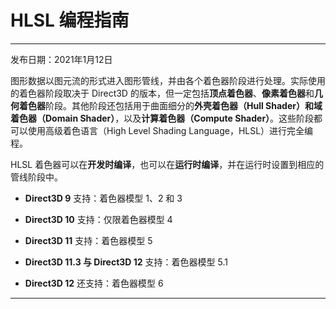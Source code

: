 # HLSL 编程指南

* * *

发布日期：2021年1月12日

图形数据以图元流的形式进入图形管线，并由各个着色器阶段进行处理。实际使用的着色器阶段取决于 Direct3D 的版本，但一定包括**顶点着色器**、**像素着色器**和**几何着色器**阶段。其他阶段还包括用于曲面细分的**外壳着色器（Hull Shader）**和**域着色器（Domain Shader）**，以及**计算着色器（Compute Shader）**。这些阶段都可以使用高级着色语言（High Level Shading Language，HLSL）进行完全编程。

HLSL 着色器可以在**开发时编译**，也可以在**运行时编译**，并在运行时设置到相应的管线阶段中。

* **Direct3D 9** 支持：着色器模型 1、2 和 3
    
* **Direct3D 10** 支持：仅限着色器模型 4
    
* **Direct3D 11** 支持：着色器模型 5
    
* **Direct3D 11.3 与 Direct3D 12** 支持：着色器模型 5.1
    
* **Direct3D 12** 还支持：着色器模型 6
    

* * *